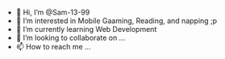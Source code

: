 - 👋 Hi, I’m @Sam-13-99
- 👀 I’m interested in Mobile Gaaming, Reading, and napping ;p
- 🌱 I’m currently learning Web Development
- 💞️ I’m looking to collaborate on ...
- 📫 How to reach me ...

<!---
Sam-13-99/Sam-13-99 is a ✨ special ✨ repository because its `README.md` (this file) appears on your GitHub profile.
You can click the Preview link to take a look at your changes.
--->
